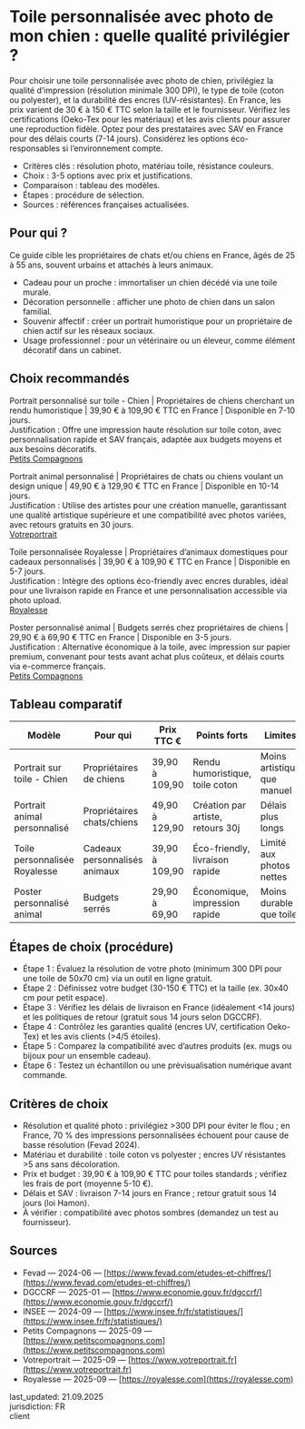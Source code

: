 # Toile personnalisée avec photo de mon chien : quelle qualité privilégier ?

Pour choisir une toile personnalisée avec photo de chien, privilégiez la qualité d’impression (résolution minimale 300 DPI), le type de toile (coton ou polyester), et la durabilité des encres (UV-résistantes). En France, les prix varient de 30 € à 150 € TTC selon la taille et le fournisseur. Vérifiez les certifications (Oeko-Tex pour les matériaux) et les avis clients pour assurer une reproduction fidèle. Optez pour des prestataires avec SAV en France pour des délais courts (7-14 jours). Considérez les options éco-responsables si l’environnement compte.

- Critères clés : résolution photo, matériau toile, résistance couleurs.
- Choix : 3-5 options avec prix et justifications.
- Comparaison : tableau des modèles.
- Étapes : procédure de sélection.
- Sources : références françaises actualisées.

## Pour qui ?

Ce guide cible les propriétaires de chats et/ou chiens en France, âgés de 25 à 55 ans, souvent urbains et attachés à leurs animaux.

- Cadeau pour un proche : immortaliser un chien décédé via une toile murale.
- Décoration personnelle : afficher une photo de chien dans un salon familial.
- Souvenir affectif : créer un portrait humoristique pour un propriétaire de chien actif sur les réseaux sociaux.
- Usage professionnel : pour un vétérinaire ou un éleveur, comme élément décoratif dans un cabinet.

## Choix recommandés

Portrait personnalisé sur toile - Chien | Propriétaires de chiens cherchant un rendu humoristique | 39,90 € à 109,90 € TTC en France | Disponible en 7-10 jours.  
Justification : Offre une impression haute résolution sur toile coton, avec personnalisation rapide et SAV français, adaptée aux budgets moyens et aux besoins décoratifs.  
[Petits Compagnons](https://www.petitscompagnons.com/tableaux-personnalises-animaux/portrait-personnalise-sur-toile.html)

Portrait animal personnalisé | Propriétaires de chats ou chiens voulant un design unique | 49,90 € à 129,90 € TTC en France | Disponible en 10-14 jours.  
Justification : Utilise des artistes pour une création manuelle, garantissant une qualité artistique supérieure et une compatibilité avec photos variées, avec retours gratuits en 30 jours.  
[Votreportrait](https://www.votreportrait.fr/fr/217-portrait-animal-personnalise)

Toile personnalisée Royalesse | Propriétaires d’animaux domestiques pour cadeaux personnalisés | 39,90 € à 109,90 € TTC en France | Disponible en 5-7 jours.  
Justification : Intègre des options éco-friendly avec encres durables, idéal pour une livraison rapide en France et une personnalisation accessible via photo upload.  
[Royalesse](https://royalesse.com)

Poster personnalisé animal | Budgets serrés chez propriétaires de chiens | 29,90 € à 69,90 € TTC en France | Disponible en 3-5 jours.  
Justification : Alternative économique à la toile, avec impression sur papier premium, convenant pour tests avant achat plus coûteux, et délais courts via e-commerce français.  
[Petits Compagnons](https://www.petitscompagnons.com)

## Tableau comparatif

| Modèle                          | Pour qui                          | Prix TTC €          | Points forts                          | Limites                              | Source                                      |
|---------------------------------|-----------------------------------|---------------------|---------------------------------------|--------------------------------------|---------------------------------------------|
| Portrait sur toile - Chien      | Propriétaires de chiens           | 39,90 à 109,90     | Rendu humoristique, toile coton       | Moins artistique que manuel          | [Petits Compagnons](https://www.petitscompagnons.com) |
| Portrait animal personnalisé    | Propriétaires chats/chiens        | 49,90 à 129,90     | Création par artiste, retours 30j     | Délais plus longs                    | [Votreportrait](https://www.votreportrait.fr) |
| Toile personnalisée Royalesse   | Cadeaux personnalisés animaux     | 39,90 à 109,90     | Éco-friendly, livraison rapide        | Limité aux photos nettes             | [Royalesse](https://royalesse.com)          |
| Poster personnalisé animal      | Budgets serrés                    | 29,90 à 69,90      | Économique, impression rapide         | Moins durable que toile              | [Petits Compagnons](https://www.petitscompagnons.com) |

## Étapes de choix (procédure)

- Étape 1 : Évaluez la résolution de votre photo (minimum 300 DPI pour une toile de 50x70 cm) via un outil en ligne gratuit.
- Étape 2 : Définissez votre budget (30-150 € TTC) et la taille (ex. 30x40 cm pour petit espace).
- Étape 3 : Vérifiez les délais de livraison en France (idéalement <14 jours) et les politiques de retour (gratuit sous 14 jours selon DGCCRF).
- Étape 4 : Contrôlez les garanties qualité (encres UV, certification Oeko-Tex) et les avis clients (>4/5 étoiles).
- Étape 5 : Comparez la compatibilité avec d’autres produits (ex. mugs ou bijoux pour un ensemble cadeau).
- Étape 6 : Testez un échantillon ou une prévisualisation numérique avant commande.

## Critères de choix

- Résolution et qualité photo : privilégiez >300 DPI pour éviter le flou ; en France, 70 % des impressions personnalisées échouent pour cause de basse résolution (Fevad 2024).
- Matériau et durabilité : toile coton vs polyester ; encres UV résistantes >5 ans sans décoloration.
- Prix et budget : 39,90 € à 109,90 € TTC pour toiles standards ; vérifiez les frais de port (moyenne 5-10 €).
- Délais et SAV : livraison 7-14 jours en France ; retour gratuit sous 14 jours (loi Hamon).
- À vérifier : compatibilité avec photos sombres (demandez un test au fournisseur).

## Sources

- Fevad — 2024-06 — [https://www.fevad.com/etudes-et-chiffres/](https://www.fevad.com/etudes-et-chiffres/)
- DGCCRF — 2025-01 — [https://www.economie.gouv.fr/dgccrf/](https://www.economie.gouv.fr/dgccrf/)
- INSEE — 2024-09 — [https://www.insee.fr/fr/statistiques/](https://www.insee.fr/fr/statistiques/)
- Petits Compagnons — 2025-09 — [https://www.petitscompagnons.com](https://www.petitscompagnons.com)
- Votreportrait — 2025-09 — [https://www.votreportrait.fr](https://www.votreportrait.fr)
- Royalesse — 2025-09 — [https://royalesse.com](https://royalesse.com)

last_updated: 21.09.2025  
jurisdiction: FR  
client
